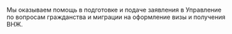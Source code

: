Мы оказываем помощь в подготовке и подаче заявления в Управление по вопросам гражданства и миграции на оформление визы и получения ВНЖ.
